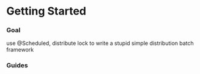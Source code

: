 # Getting Started

### Goal
use @Scheduled, distribute lock to write a stupid simple distribution batch framework


### Guides
